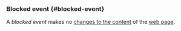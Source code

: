 ### Blocked event {#blocked-event}

A _blocked event_ makes no [changes to the content][changes in content] of the [web page][].

[changes in content]: #changes-in-content 'Definition of changes in content'
[web page]: #web-page-html 'Definition of web page'
